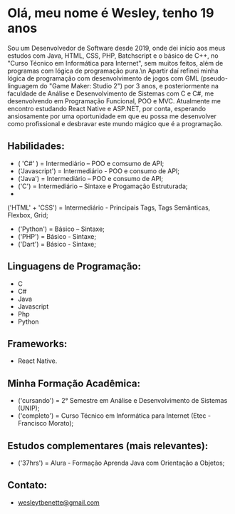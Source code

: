 # Olá, meu nome é Wesley, tenho 19 anos
Sou um Desenvolvedor de Software desde 2019, onde dei início aos meus estudos com Java, HTML, CSS, PHP, Batchscript e o básico de C++, no "Curso Técnico em Informática para Internet", sem muitos feitos, além de programas com lógica de programação pura.\n
Apartir daí refinei minha lógica de programação com desenvolvimento de jogos com GML (pseudo-linguagem do "Game Maker: Studio 2") por 3 anos, e posteriormente na faculdade de Análise e Desenvolvimento de Sistemas com C e C#, me desenvolvendo em Programação Funcional, POO e MVC.
Atualmente me encontro estudando React Native e ASP.NET, por conta, esperando ansiosamente por uma oportunidade em que eu possa me desenvolver como profissional e desbravar este mundo mágico que é a programação.

## Habilidades:
- ( 'C#' )           = Intermediário – POO e comsumo de API;
- ('Javascript')   = Intermediário - POO e consumo de API;
- ('Java')         = Intermediário – POO e consumo de API;
- ('C')            = Intermediário – Sintaxe e Progamação Estruturada;
-
 ('HTML' + 'CSS') = Intermediário - Principais Tags, Tags Semânticas, Flexbox, Grid;
- ('Python')       = Básico – Sintaxe;
- ('PHP')          = Básico - Sintaxe;
- ('Dart')         = Básico - Sintaxe;

## Linguagens de Programação:
- C
- C#
- Java
- Javascript
- Php
- Python

## Frameworks:
- React Native.

## Minha Formação Acadêmica:
- ('cursando') = 2° Semestre em Análise e Desenvolvimento de Sistemas (UNIP);
- ('completo') = Curso Técnico em Informática para Internet (Etec - Francisco Morato);

## Estudos complementares (mais relevantes):
- ('37hrs') = Alura - Formação Aprenda Java com Orientação a Objetos;

## Contato:
- wesleytbenette@gmail.com
